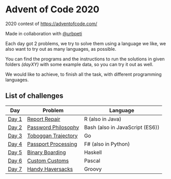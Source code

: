 # Advent of Code 2020
2020 contest of https://adventofcode.com/

Made in collaboration with [@urbpeti](https://github.com/urbpeti)

Each day got 2 problems, we try to solve them using a language we like, we also want to try out as many languages, as possible.

You can find the programs and the instructions to run the solutions in given folders _(dayXY)_ with some example data, so you can try it out as well.

We would like to achieve, to finish all the task, with different programming languages.

## List of challenges

| Day  | Problem   | Language   |
|-------------- | -------------- | -------------- |
| [Day 1](https://github.com/akbence/adventofcode2020/tree/master/day1)    | [Report Repair](https://github.com/akbence/adventofcode2020/blob/master/day1/task.md)     | R (also in Java)     |
| [Day 2](https://github.com/akbence/adventofcode2020/tree/master/day2)    | [Password Philosophy](https://github.com/akbence/adventofcode2020/blob/master/day2/task.md)     | Bash (also in JavaScript (ES6))     |
| [Day 3](https://github.com/akbence/adventofcode2020/tree/master/day3)    | [Toboggan Trajectory](https://github.com/akbence/adventofcode2020/blob/master/day3/task.md)     | Go     |
| [Day 4](https://github.com/akbence/adventofcode2020/tree/master/day4)    | [Passport Processing](https://github.com/akbence/adventofcode2020/blob/master/day4/task.md)     | F# (also in Python)     |
| [Day 5](https://github.com/akbence/adventofcode2020/tree/master/day5)    | [Binary Boarding](https://github.com/akbence/adventofcode2020/blob/master/day5/task.md)     |  Haskell    |
| [Day 6](https://github.com/akbence/adventofcode2020/tree/master/day6)    | [Custom Customs](https://github.com/akbence/adventofcode2020/blob/master/day6/task.md)     |  Pascal    |
| [Day 7](https://github.com/akbence/adventofcode2020/tree/master/day7)    | [Handy Haversacks](https://github.com/akbence/adventofcode2020/blob/master/day7/task.md)     |  Groovy    |
